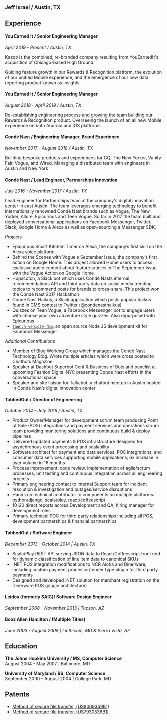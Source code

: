 ### Jeff Israel / Austin, TX

## Experience

#### You Earned It / Senior Engineering Manager  
_April 2019 - Present / Austin, TX_

Kazoo is the combined, re-branded company resulting from YouEarnedIt's acquisition of Chicago-based High Ground.

Guiding feature growth in our Rewards &amp; Recognition platform, the evolution of our unified Mobile experience, and the emergence of our new data reporting product known as Insights.

#### You Earned It / Senior Engineering Manager  
_August 2018 - April 2019 / Austin, TX_

Re-establishing engineering process and growing the team building our Rewards &amp; Recognition product. Overseeing the launch of an all new Mobile experience on both Android and iOS platforms.

#### Condé Nast / Engineering Manager, Brand Experience
_November 2017 - August 2018 / Austin, TX_

Building bespoke products and experiences for GQ, The New Yorker, Vanity Fair, Vogue, and Wired. Managing a distributed team with engineers in Austin and New York

#### Condé Nast / Lead Engineer, Partnerships Innovation
_July 2016 - November 2017 / Austin, TX_

Lead Engineer for Partnerships team at the company's digital innovation center in east
Austin. The team leverages emerging technology to benefit internationally renowned
Condé Nast brands such as Vogue, The New Yorker, Allure, Epicurious and Teen Vogue.
So far in 2017 the team built and deployed conversational applications on Facebook
Messenger, Twitter, Slack, Google Home & Alexa as well as open-sourcing a Messenger
SDK.

_Projects_

* Epicurious Smart Kitchen Timer on Alexa, the company’s first skill on the Alexa
voice platform.
* Behind the Scenes with Vogue's September Issue, the company’s first action on
Google Home. This project allowed Home users to access exclusive audio
content about feature articles in The September Issue with the Vogue Action
on Google Home
* Hopscotch, a Slack bot which uses Condé Nasts internal recommendations API
and third party data on social media trending topics to recommend posts for
brands to cross-share. This project won the Condé Nast 2017 Hackathon
* Condé Nast Haikus, a Slack application which posts popular haikus found in CMS contest to Twitter ([@condenasthaikus])
* Quizzes on Teen Vogue, a Facebook Messenger bot to engage users with choose
your own adventure style quizzes. Also repurposed with Epicurious
* [`launch-vehicle-fbm`], an open source Node JS development kit for Facebook Messenger

_Additional Contributions_
* Member of Blog Working Group which manages the Condé Nast
Technology Blog. Wrote multiple articles which were cross posted to Chatbots
Magazine.
* Speaker at Dashbot Superbot Conf & Business of Bots and panelist at
upcoming Fashion Digital NYC presenting Condé Nast efforts in the
conversational space
* Speaker and sIte liaison for Talkabot, a chatbot meetup in Austin hosted in
Condé Nast’s digital innovation center

[@condenasthaikus]: https://twitter.com/condenasthaikus
[`launch-vehicle-fbm`]: https://github.com/CondeNast/launch-vehicle-fbm

#### TabbedOut / Director of Engineering
_October 2014 - July 2016 / Austin, TX_

* Product Owner/Manager for development scrum team producing Point of Sale (POS) integrations and payment services and operations scrum team providing monitoring solutions and continuous build & deploy pipelines
* Delivered updated payments & POS infrastructure designed for asynchronous event processing and scalability
* Software architect for payment and data services, POS integrations, and consumer data services supporting mobile applications; 6x increase in user volume in 16 months
* Process improvement: code review, implementation of agile/scrum processes, unit testing and continuous integration across all engineering projects
* Primary engineering contact to internal Support team for incident resolution & investigation and outages/service disruptions
* Hands on technical contributor to components on multiple platforms: python/django, scala/play, react/coffeescript
* 10-20 direct reports across Development and QA; hiring manager for development roles
* Primary technical POC for third party relationships including all POS, development partnerships & financial partnerships

#### TabbedOut / Software Engineer
_December 2013 - October 2014 | Austin, TX_

* Scala/Play REST API serving JSON data to React/Coffeescript front end for dynamic classification of line item data to canonical SKUs
* .NET POS integration modifications to NCR Aloha and Dinerware, including custom payment processor/tender type plugin for third party payments
* Designed and developed .NET solution for merchant registration on the Dinerware POS (plugin architecture)

#### Leidos (formerly SAIC)/ Software Design Engineer
_September 2008 - November 2013 | Tucson, AZ_

#### Booz Allen Hamilton / (Multiple Titles)
_June 2003 - August 2008 | Linthicum, MD & Sierra Vista, AZ_

## Education

**The Johns Hopkins University / MS, Computer Science**  
August 2004 - May 2007 | Baltimore, MD

**University of Maryland / BS, Computer Science**  
September 2000 - August 2004 | College Park, MD

## Patents

* [Method of secure file transfer, (US8069349B1)](https://patents.google.com/patent/US8069349B1/en)
* [Method of secure file transfer, (US7930538B1)](https://patents.google.com/patent/US7930538B1/en)

